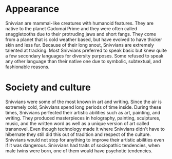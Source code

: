 # Appearance
Snivvian are mammal-like creatures with humanoid features.
They are native to the planet Cadomai Prime and they were often called snaggletooths due to their protruding jaws and short fangs.
They come from a planet that is cold weather based, but have evolved to have thicker skin and less fur.
Because of their long snout, Snivvians are extremely talented at tracking.
Most Snivvians preferred to speak basic but knew quite a few secondary languages for diversity purposes.
Some refused to speak any other language than their native one due to symbolic, subtextual, and fashionable reasons.

# Society and culture
Snivvians were some of the most known in art and writing.
Since the air is extremely cold, Snivvians spend long periods of time inside.
During these times, Snivvians perfected their artistic abilities such as art, painting, and writing.
They produced masterpieces in holography, painting, sculptures, music, and the written word as well as a unique version of art called transnovel.
Even though technology made it where Snivvians didn't have to hibernate they still did this out of tradition and respect of the culture.
Snivvians would not stop for anything to improve their artistic abilities even if it was dangerous.
Snivvians had traits of sociopathic tendencies, when male twins were born, one of them would have psychotic tendencies.